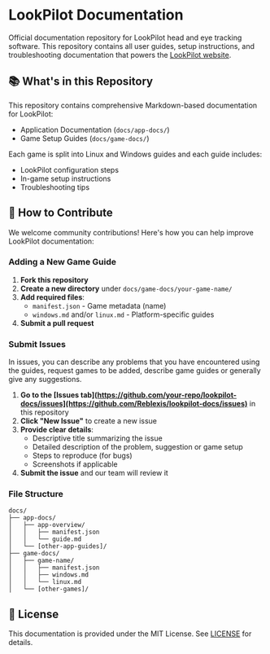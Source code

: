 # LookPilot Documentation

Official documentation repository for LookPilot head and eye tracking software. This repository contains all user guides, setup instructions, and troubleshooting documentation that powers the [LookPilot website](https://lookpilot.app).

## 📚 What's in this Repository

This repository contains comprehensive Markdown-based documentation for LookPilot:

- Application Documentation (`docs/app-docs/`)
- Game Setup Guides (`docs/game-docs/`)

Each game is split into Linux and Windows guides and each guide includes:
- LookPilot configuration steps
- In-game setup instructions
- Troubleshooting tips

## 🤝 How to Contribute

We welcome community contributions! Here's how you can help improve LookPilot documentation:

### Adding a New Game Guide

1. **Fork this repository**
2. **Create a new directory** under `docs/game-docs/your-game-name/`
3. **Add required files**:
   - `manifest.json` - Game metadata (name)
   - `windows.md` and/or `linux.md` - Platform-specific guides
4. **Submit a pull request**

### Submit Issues

In issues, you can describe any problems that you have encountered using the guides, request games to be added, describe game guides or generally give any suggestions.

1. **Go to the [Issues tab](https://github.com/your-repo/lookpilot-docs/issues](https://github.com/Reblexis/lookpilot-docs/issues)** in this repository
2. **Click "New Issue"** to create a new issue
3. **Provide clear details**:
   - Descriptive title summarizing the issue
   - Detailed description of the problem, suggestion or game setup
   - Steps to reproduce (for bugs)
   - Screenshots if applicable
4. **Submit the issue** and our team will review it

### File Structure

```
docs/
├── app-docs/
│   ├── app-overview/
│   │   ├── manifest.json
│   │   └── guide.md
│   └── [other-app-guides]/
├── game-docs/
│   ├── game-name/
│   │   ├── manifest.json
│   │   ├── windows.md
│   │   └── linux.md
│   └── [other-games]/
```
## 📝 License

This documentation is provided under the MIT License. See [LICENSE](LICENSE) for details.
